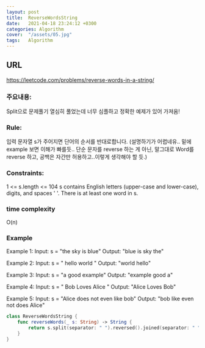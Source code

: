 ```yaml
---
layout: post
title:  ReverseWordsString
date:   2021-04-18 23:24:12 +0300
categories: Algorithm
cover:  "/assets/05.jpg"
tags:   Algorithm
---
```


## URL
https://leetcode.com/problems/reverse-words-in-a-string/

### 주요내용: 
Split으로 문제풀기
열심히 풀었는데 
너무 심플하고 정확한 예제가 있어 가져옴!

### Rule:
입력 문자열 s가 주어지면 단어의 순서를 반대로합니다. (설명하기가 어렵네유.. 밑에 example 보면 이해가 빠를듯.. 단순 문자를 reverse 하는 게 아닌, 말그대로 Word를 reverse 하고, 공백은 자간만 허용하고..이렇게 생각해야 할 듯.)

### Constraints:
 1 <= s.length <= 104
s contains English letters (upper-case and lower-case), digits, and spaces ' '.
There is at least one word in s.

### time complexity
O(n)

### Example
Example 1:
Input: s = "the sky is blue"
Output: "blue is sky the"

Example 2:
Input: s = "  hello world  "
Output: "world hello"

Example 3:
Input: s = "a good   example"
Output: "example good a"

Example 4:
Input: s = "  Bob    Loves  Alice   "
Output: "Alice Loves Bob"

Example 5:
Input: s = "Alice does not even like bob"
Output: "bob like even not does Alice"

```swift
class ReverseWordsString {
	func reverseWords(_ s: String) -> String {
	  	return s.split(separator: " ").reversed().joined(separator: " ")
	}
}
```
